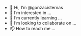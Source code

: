 - 👋 Hi, I’m @gonzacisternas
- 👀 I’m interested in ...
- 🌱 I’m currently learning ...
- 💞️ I’m looking to collaborate on ...
- 📫 How to reach me ...

<!---
gonzacisternas/gonzacisternas is a ✨ special ✨ repository because its `README.md` (this file) appears on your GitHub profile.
You can click the Preview link to take a look at your changes.
--->
